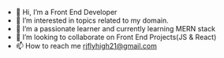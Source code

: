 - 👋 Hi, I’m a Front End Developer
- 👀 I’m interested in topics related to my domain.
- 🌱 I’m a passionate learner and currently learning MERN stack
- 💞️ I’m looking to collaborate on Front End Projects(JS & React)
- 📫 How to reach me rjflyhigh21@gmail.com

<!---
rubyjain-srijan/rubyjain-srijan is a ✨ special ✨ repository because its `README.md` (this file) appears on your GitHub profile.
You can click the Preview link to take a look at your changes.
--->
